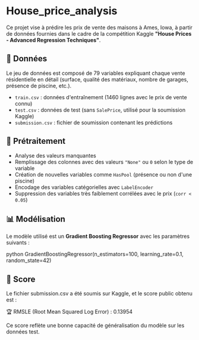 ﻿# House_price_analysis

Ce projet vise à prédire les prix de vente des maisons à Ames, Iowa, à partir de données fournies dans le cadre de la compétition Kaggle **"House Prices - Advanced Regression Techniques"**.

## 📂 Données

Le jeu de données est composé de 79 variables expliquant chaque vente résidentielle en détail (surface, qualité des matériaux, nombre de garages, présence de piscine, etc.).

- `train.csv` : données d'entraînement (1460 lignes avec le prix de vente connu)
- `test.csv` : données de test (sans `SalePrice`, utilisé pour la soumission Kaggle)
- `submission.csv` : fichier de soumission contenant les prédictions

## 🔧 Prétraitement

- Analyse des valeurs manquantes  
- Remplissage des colonnes avec des valeurs `"None"` ou `0` selon le type de variable  
- Création de nouvelles variables comme `HasPool` (présence ou non d'une piscine)  
- Encodage des variables catégorielles avec `LabelEncoder`  
- Suppression des variables très faiblement corrélées avec le prix (`corr < 0.05`)

## 📊 Modélisation

Le modèle utilisé est un **Gradient Boosting Regressor** avec les paramètres suivants :

python
GradientBoostingRegressor(n_estimators=100, learning_rate=0.1, random_state=42)

## 📌 Score
Le fichier submission.csv a été soumis sur Kaggle, et le score public obtenu est :

🏆 RMSLE (Root Mean Squared Log Error) : 0.13954

Ce score reflète une bonne capacité de généralisation du modèle sur les données test.
